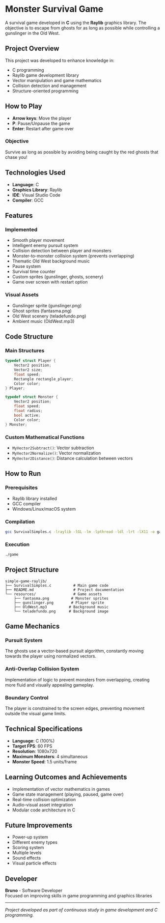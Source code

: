 # Monster Survival Game

A survival game developed in **C** using the **Raylib** graphics library. The objective is to escape from ghosts for as long as possible while controlling a gunslinger in the Old West.

## Project Overview

This project was developed to enhance knowledge in:
- C programming
- Raylib game development library
- Vector manipulation and game mathematics
- Collision detection and management
- Structure-oriented programming

## How to Play

- **Arrow keys**: Move the player
- **P**: Pause/Unpause the game
- **Enter**: Restart after game over

### Objective
Survive as long as possible by avoiding being caught by the red ghosts that chase you!

## Technologies Used

- **Language**: C
- **Graphics Library**: Raylib
- **IDE**: Visual Studio Code
- **Compiler**: GCC

## Features

### Implemented
- Smooth player movement
- Intelligent enemy pursuit system
- Collision detection between player and monsters
- Monster-to-monster collision system (prevents overlapping)
- Thematic Old West background music
- Pause system
- Survival time counter
- Custom sprites (gunslinger, ghosts, scenery)
- Game over screen with restart option

### Visual Assets
- Gunslinger sprite (gunslinger.png)
- Ghost sprites (fantasma.png)
- Old West scenery (teladefundo.png)
- Ambient music (OldWest.mp3)

## Code Structure

### Main Structures
```c
typedef struct Player {
    Vector2 position;
    Vector2 size;
    float speed;
    Rectangle rectangle_player;
    Color color;
} Player;

typedef struct Monster {
    Vector2 position;
    float speed;
    float radius;
    bool active;
    Color color;
} Monster;
```

### Custom Mathematical Functions
- `MyVector2Subtract()`: Vector subtraction
- `MyVector2Normalize()`: Vector normalization
- `MyVector2Distance()`: Distance calculation between vectors

## How to Run

### Prerequisites
- Raylib library installed
- GCC compiler
- Windows/Linux/macOS system

### Compilation
```bash
gcc SurvivalSimples.c -lraylib -lGL -lm -lpthread -ldl -lrt -lX11 -o game
```

### Execution
```bash
./game
```

## Project Structure

```
simple-game-raylib/
├── SurvivalSimples.c          # Main game code
├── README.md                  # Project documentation
└── resources/                 # Game assets
    ├── fantasma.png          # Monster sprites
    ├── gunslinger.png        # Player sprite
    ├── OldWest.mp3          # Background music
    └── teladefundo.png      # Background image
```

## Game Mechanics

### Pursuit System
The ghosts use a vector-based pursuit algorithm, constantly moving towards the player using normalized vectors.

### Anti-Overlap Collision System
Implementation of logic to prevent monsters from overlapping, creating more fluid and visually appealing gameplay.

### Boundary Control
The player is constrained to the screen edges, preventing movement outside the visual game limits.

## Technical Specifications

- **Language**: C (100%)
- **Target FPS**: 60 FPS
- **Resolution**: 1080x720
- **Maximum Monsters**: 4 simultaneous
- **Monster Speed**: 1.5 units/frame

## Learning Outcomes and Achievements

- Implementation of vector mathematics in games
- Game state management (playing, paused, game over)
- Real-time collision optimization
- Audio-visual asset integration
- Modular code architecture in C

## Future Improvements

- Power-up system
- Different enemy types
- Scoring system
- Multiple levels
- Sound effects
- Visual particle effects

## Developer

**Bruno** - Software Developer  
Focused on improving skills in game programming and graphics libraries

---

*Project developed as part of continuous study in game development and C programming.*